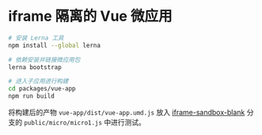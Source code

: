 # iframe 隔离的 Vue 微应用


``` bash
# 安装 Lerna 工具
npm install --global lerna

# 依赖安装并链接微应用包
lerna bootstrap

# 进入子应用进行构建
cd packages/vue-app
npm run build
```

将构建后的产物 `vue-app/dist/vue-app.umd.js` 放入 [iframe-sandbox-blank](https://github.com/ziyi2/micro-framework/tree/test/iframe-sandbox-blank) 分支的 `public/micro/micro1.js` 中进行测试。